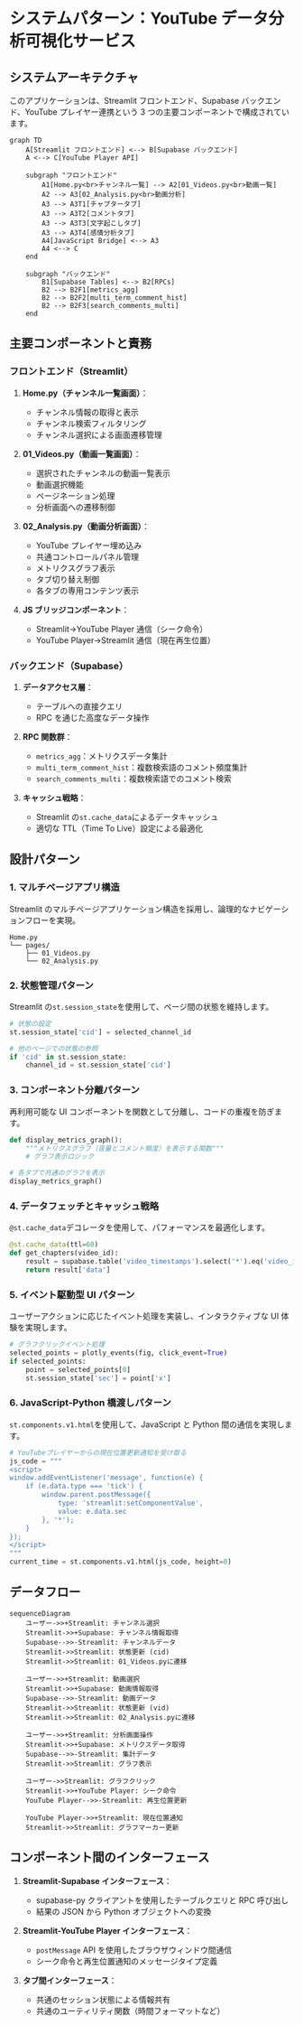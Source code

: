 # システムパターン：YouTube データ分析可視化サービス

## システムアーキテクチャ

このアプリケーションは、Streamlit フロントエンド、Supabase バックエンド、YouTube プレイヤー連携という 3 つの主要コンポーネントで構成されています。

```mermaid
graph TD
    A[Streamlit フロントエンド] <--> B[Supabase バックエンド]
    A <--> C[YouTube Player API]

    subgraph "フロントエンド"
        A1[Home.py<br>チャンネル一覧] --> A2[01_Videos.py<br>動画一覧]
        A2 --> A3[02_Analysis.py<br>動画分析]
        A3 --> A3T1[チャプタータブ]
        A3 --> A3T2[コメントタブ]
        A3 --> A3T3[文字起こしタブ]
        A3 --> A3T4[感情分析タブ]
        A4[JavaScript Bridge] <--> A3
        A4 <--> C
    end

    subgraph "バックエンド"
        B1[Supabase Tables] <--> B2[RPCs]
        B2 --> B2F1[metrics_agg]
        B2 --> B2F2[multi_term_comment_hist]
        B2 --> B2F3[search_comments_multi]
    end
```

## 主要コンポーネントと責務

### フロントエンド（Streamlit）

1. **Home.py（チャンネル一覧画面）**：

   - チャンネル情報の取得と表示
   - チャンネル検索フィルタリング
   - チャンネル選択による画面遷移管理

2. **01_Videos.py（動画一覧画面）**：

   - 選択されたチャンネルの動画一覧表示
   - 動画選択機能
   - ページネーション処理
   - 分析画面への遷移制御

3. **02_Analysis.py（動画分析画面）**：

   - YouTube プレイヤー埋め込み
   - 共通コントロールパネル管理
   - メトリクスグラフ表示
   - タブ切り替え制御
   - 各タブの専用コンテンツ表示

4. **JS ブリッジコンポーネント**：
   - Streamlit→YouTube Player 通信（シーク命令）
   - YouTube Player→Streamlit 通信（現在再生位置）

### バックエンド（Supabase）

1. **データアクセス層**：

   - テーブルへの直接クエリ
   - RPC を通じた高度なデータ操作

2. **RPC 関数群**：

   - `metrics_agg`：メトリクスデータ集計
   - `multi_term_comment_hist`：複数検索語のコメント頻度集計
   - `search_comments_multi`：複数検索語でのコメント検索

3. **キャッシュ戦略**：
   - Streamlit の`st.cache_data`によるデータキャッシュ
   - 適切な TTL（Time To Live）設定による最適化

## 設計パターン

### 1. マルチページアプリ構造

Streamlit のマルチページアプリケーション構造を採用し、論理的なナビゲーションフローを実現。

```
Home.py
└── pages/
    ├── 01_Videos.py
    └── 02_Analysis.py
```

### 2. 状態管理パターン

Streamlit の`st.session_state`を使用して、ページ間の状態を維持します。

```python
# 状態の設定
st.session_state['cid'] = selected_channel_id

# 他のページでの状態の参照
if 'cid' in st.session_state:
    channel_id = st.session_state['cid']
```

### 3. コンポーネント分離パターン

再利用可能な UI コンポーネントを関数として分離し、コードの重複を防ぎます。

```python
def display_metrics_graph():
    """メトリクスグラフ（音量とコメント頻度）を表示する関数"""
    # グラフ表示ロジック

# 各タブで共通のグラフを表示
display_metrics_graph()
```

### 4. データフェッチとキャッシュ戦略

`@st.cache_data`デコレータを使用して、パフォーマンスを最適化します。

```python
@st.cache_data(ttl=60)
def get_chapters(video_id):
    result = supabase.table('video_timestamps').select('*').eq('video_id', video_id).order('time_seconds').execute()
    return result['data']
```

### 5. イベント駆動型 UI パターン

ユーザーアクションに応じたイベント処理を実装し、インタラクティブな UI 体験を実現します。

```python
# グラフクリックイベント処理
selected_points = plotly_events(fig, click_event=True)
if selected_points:
    point = selected_points[0]
    st.session_state['sec'] = point['x']
```

### 6. JavaScript-Python 橋渡しパターン

`st.components.v1.html`を使用して、JavaScript と Python 間の通信を実現します。

```python
# YouTubeプレイヤーからの現在位置更新通知を受け取る
js_code = """
<script>
window.addEventListener('message', function(e) {
    if (e.data.type === 'tick') {
        window.parent.postMessage({
            type: 'streamlit:setComponentValue',
            value: e.data.sec
        }, '*');
    }
});
</script>
"""
current_time = st.components.v1.html(js_code, height=0)
```

## データフロー

```mermaid
sequenceDiagram
    ユーザー->>+Streamlit: チャンネル選択
    Streamlit->>+Supabase: チャンネル情報取得
    Supabase-->>-Streamlit: チャンネルデータ
    Streamlit->>Streamlit: 状態更新 (cid)
    Streamlit->>Streamlit: 01_Videos.pyに遷移

    ユーザー->>+Streamlit: 動画選択
    Streamlit->>+Supabase: 動画情報取得
    Supabase-->>-Streamlit: 動画データ
    Streamlit->>Streamlit: 状態更新 (vid)
    Streamlit->>Streamlit: 02_Analysis.pyに遷移

    ユーザー->>+Streamlit: 分析画面操作
    Streamlit->>+Supabase: メトリクスデータ取得
    Supabase-->>-Streamlit: 集計データ
    Streamlit->>Streamlit: グラフ表示

    ユーザー->>Streamlit: グラフクリック
    Streamlit->>+YouTube Player: シーク命令
    YouTube Player-->>-Streamlit: 再生位置更新

    YouTube Player->>+Streamlit: 現在位置通知
    Streamlit->>Streamlit: グラフマーカー更新
```

## コンポーネント間のインターフェース

1. **Streamlit-Supabase インターフェース**：

   - supabase-py クライアントを使用したテーブルクエリと RPC 呼び出し
   - 結果の JSON から Python オブジェクトへの変換

2. **Streamlit-YouTube Player インターフェース**：

   - `postMessage` API を使用したブラウザウィンドウ間通信
   - シーク命令と再生位置通知のメッセージタイプ定義

3. **タブ間インターフェース**：
   - 共通のセッション状態による情報共有
   - 共通のユーティリティ関数（時間フォーマットなど）
